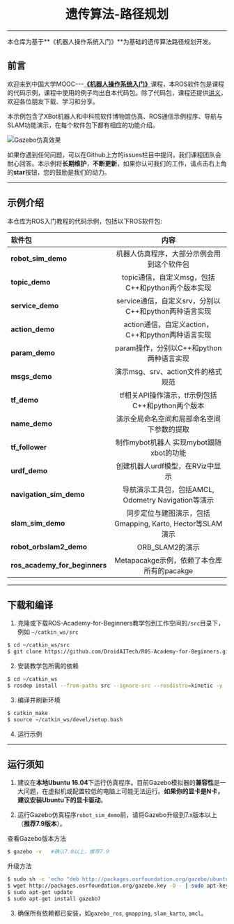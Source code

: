 # <center>遗传算法-路径规划</center>

---

本仓库为基于**《机器人操作系统入门》**为基础的遗传算法路径规划开发。

## 前言
欢迎来到中国大学MOOC---[**《机器人操作系统入门》**](https://www.icourse163.org/)课程，本ROS软件包是课程的代码示例，课程中使用的例子均出自本代码包。除了代码包，课程还提供[讲义](https://sychaichangkun.gitbooks.io/ros-tutorial-icourse163/content/)，欢迎各位朋友下载、学习和分享。

本示例包含了XBot机器人和中科院软件博物馆仿真、ROS通信示例程序、导航与SLAM功能演示，在每个软件包下都有相应的功能介绍。

![Gazebo仿真效果](./robot_sim_demo.gif)

如果你遇到任何问题，可以在Github上方的issues栏目中提问，我们课程团队会耐心回答。本示例将**长期维护**，**不断更新**，如果你认可我们的工作，请点击右上角的**star**按钮，您的鼓励是我们的动力。


---
## 示例介绍
本仓库为ROS入门教程的代码示例，包括以下ROS软件包:

| 软件包 | 内容 |
| :--- | :----: |
| **robot_sim_demo** | 机器人仿真程序，大部分示例会用到这个软件包 |
| **topic_demo** | topic通信，自定义msg，包括C++和python两个版本实现 |
| **service_demo** | service通信，自定义srv，分别以C++和python两种语言实现 |
| **action_demo** | action通信，自定义action，C++和python两种语言实现 |
| **param_demo** | param操作，分别以C++和python两种语言实现 |
| **msgs_demo** | 演示msg、srv、action文件的格式规范 |
| **tf_demo** | tf相关API操作演示，tf示例包括C++和python两个版本 |
| **name_demo** | 演示全局命名空间和局部命名空间下参数的提取 |
| **tf_follower** | 制作mybot机器人 实现mybot跟随xbot的功能 |
| **urdf_demo** |  创建机器人urdf模型，在RViz中显示  |
| **navigation_sim_demo** | 导航演示工具包，包括AMCL, Odometry Navigation等演示 |
| **slam_sim_demo** | 同步定位与建图演示，包括Gmapping, Karto, Hector等SLAM演示 |
| **robot_orbslam2_demo** | ORB_SLAM2的演示 |
| **ros_academy_for_beginners** | Metapacakge示例，依赖了本仓库所有的pacakge |


---

## 下载和编译

1. 克隆或下载ROS-Academy-for-Beginners教学包到工作空间的`/src`目录下，例如 `~/catkin_ws/src`
```sh
$ cd ~/catkin_ws/src
$ git clone https://github.com/DroidAITech/ROS-Academy-for-Beginners.git
```

2. 安装教学包所需的依赖
```sh
$ cd ~/catkin_ws
$ rosdep install --from-paths src --ignore-src --rosdistro=kinetic -y
```

3. 编译并刷新环境
```sh
$ catkin_make
$ source ~/catkin_ws/devel/setup.bash
```

4. 运行示例

---
## 运行须知

1. 建议在**本地Ubuntu 16.04**下运行仿真程序。目前Gazebo模拟器的**兼容性**是一大问题，在虚拟机或配置较低的电脑上可能无法运行。**如果你的显卡是N卡，建议安装Ubuntu下的显卡驱动**。

2. 运行Gazebo仿真程序`robot_sim_demo`前，请将Gazebo升级到7.x版本以上（**推荐7.9版本**）。

  查看Gazebo版本方法
  ```sh
  $ gazebo -v   #确认7.0以上，推荐7.9
  ```

  升级方法

  ```sh
  $ sudo sh -c 'echo "deb http://packages.osrfoundation.org/gazebo/ubuntu-stable `lsb_release -cs` main" > /etc/apt/sources.list.d/gazebo-stable.list'
  $ wget http://packages.osrfoundation.org/gazebo.key -O - | sudo apt-key add -
  $ sudo apt-get update
  $ sudo apt-get install gazebo7
  ```

3. 确保所有依赖都已安装，如`gazebo_ros`, `gmapping`, `slam_karto`, `amcl`。
